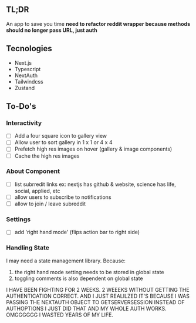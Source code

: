 ## TL;DR

An app to save you time
**need to refactor reddit wrapper because methods should no longer pass URL, just auth**
## Tecnologies

- Next.js
- Typescript
- NextAuth
- Tailwindcss
- Zustand

## To-Do's

### Interactivity

- [ ] Add a four square icon to gallery view
- [ ] Allow user to sort gallery in 1 x 1 or 4 x 4
- [ ] Prefetch high res images on hover (gallery & image components)
- [ ] Cache the high res images

### About Component

- [ ] list subrredit links ex: nextjs has github & website, science has life, social, applied, etc
- [ ] allow users to subscribe to notifications
- [ ] allow to join / leave subreddit

### Settings

- [ ] add 'right hand mode' (flips action bar to right side)

### Handling State

I may need a state management library. Because:
1) the right hand mode setting needs to be stored in global state
2) toggling comments is also dependent on global state

I HAVE BEEN FIGHTING FOR 2 WEEKS. 2 WEEEKS WITHOUT GETTING THE AUTHENTICATION CORRECT. AND I JUST REALILZED IT'S BECAUSE I WAS PASSING THE NEXTAUTH OBJECT TO GETSERVERSESSION INSTEAD OF AUTHOPTIONS I JUST DID THAT AND MY WHOLE AUTH WORKS. OMGGGGGG I WASTED YEARS OF MY LIFE.
